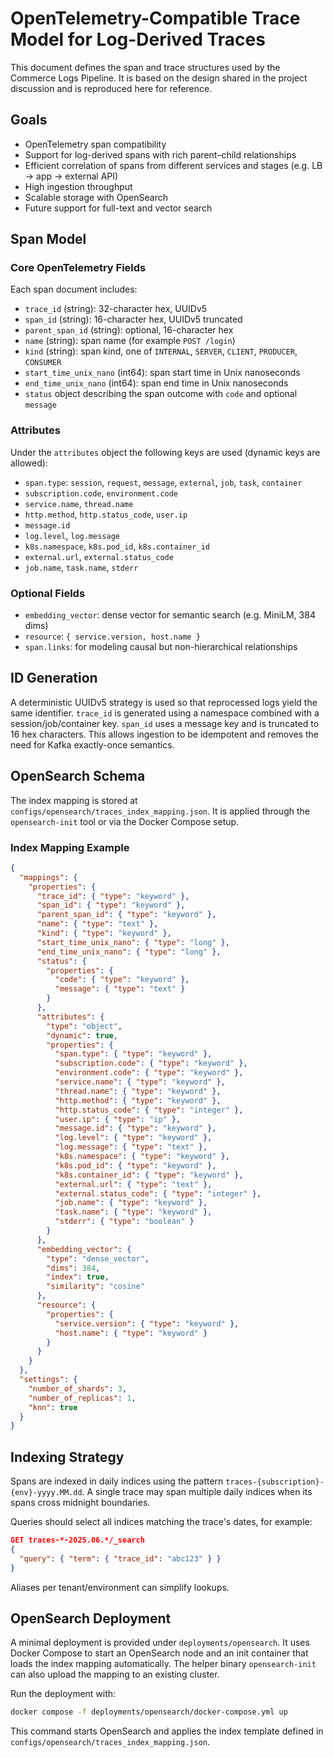 # OpenTelemetry-Compatible Trace Model for Log-Derived Traces

This document defines the span and trace structures used by the Commerce Logs Pipeline.
It is based on the design shared in the project discussion and is reproduced here for
reference.

## Goals

- OpenTelemetry span compatibility
- Support for log-derived spans with rich parent–child relationships
- Efficient correlation of spans from different services and stages (e.g. LB → app → external API)
- High ingestion throughput
- Scalable storage with OpenSearch
- Future support for full-text and vector search

## Span Model

### Core OpenTelemetry Fields

Each span document includes:

- `trace_id` (string): 32-character hex, UUIDv5
- `span_id` (string): 16-character hex, UUIDv5 truncated
- `parent_span_id` (string): optional, 16-character hex
- `name` (string): span name (for example `POST /login`)
- `kind` (string): span kind, one of `INTERNAL`, `SERVER`, `CLIENT`, `PRODUCER`, `CONSUMER`
- `start_time_unix_nano` (int64): span start time in Unix nanoseconds
- `end_time_unix_nano` (int64): span end time in Unix nanoseconds
- `status` object describing the span outcome with `code` and optional `message`

### Attributes

Under the `attributes` object the following keys are used (dynamic keys are allowed):

- `span.type`: `session`, `request`, `message`, `external`, `job`, `task`, `container`
- `subscription.code`, `environment.code`
- `service.name`, `thread.name`
- `http.method`, `http.status_code`, `user.ip`
- `message.id`
- `log.level`, `log.message`
- `k8s.namespace`, `k8s.pod_id`, `k8s.container_id`
- `external.url`, `external.status_code`
- `job.name`, `task.name`, `stderr`

### Optional Fields

- `embedding_vector`: dense vector for semantic search (e.g. MiniLM, 384 dims)
- `resource`: `{ service.version, host.name }`
- `span.links`: for modeling causal but non-hierarchical relationships

## ID Generation

A deterministic UUIDv5 strategy is used so that reprocessed logs yield the same
identifier. `trace_id` is generated using a namespace combined with a
session/job/container key. `span_id` uses a message key and is truncated to 16 hex
characters. This allows ingestion to be idempotent and removes the need for Kafka
exactly-once semantics.

## OpenSearch Schema

The index mapping is stored at `configs/opensearch/traces_index_mapping.json`.
It is applied through the `opensearch-init` tool or via the Docker Compose setup.

### Index Mapping Example

```json
{
  "mappings": {
    "properties": {
      "trace_id": { "type": "keyword" },
      "span_id": { "type": "keyword" },
      "parent_span_id": { "type": "keyword" },
      "name": { "type": "text" },
      "kind": { "type": "keyword" },
      "start_time_unix_nano": { "type": "long" },
      "end_time_unix_nano": { "type": "long" },
      "status": {
        "properties": {
          "code": { "type": "keyword" },
          "message": { "type": "text" }
        }
      },
      "attributes": {
        "type": "object",
        "dynamic": true,
        "properties": {
          "span.type": { "type": "keyword" },
          "subscription.code": { "type": "keyword" },
          "environment.code": { "type": "keyword" },
          "service.name": { "type": "keyword" },
          "thread.name": { "type": "keyword" },
          "http.method": { "type": "keyword" },
          "http.status_code": { "type": "integer" },
          "user.ip": { "type": "ip" },
          "message.id": { "type": "keyword" },
          "log.level": { "type": "keyword" },
          "log.message": { "type": "text" },
          "k8s.namespace": { "type": "keyword" },
          "k8s.pod_id": { "type": "keyword" },
          "k8s.container_id": { "type": "keyword" },
          "external.url": { "type": "text" },
          "external.status_code": { "type": "integer" },
          "job.name": { "type": "keyword" },
          "task.name": { "type": "keyword" },
          "stderr": { "type": "boolean" }
        }
      },
      "embedding_vector": {
        "type": "dense_vector",
        "dims": 384,
        "index": true,
        "similarity": "cosine"
      },
      "resource": {
        "properties": {
          "service.version": { "type": "keyword" },
          "host.name": { "type": "keyword" }
        }
      }
    }
  },
  "settings": {
    "number_of_shards": 3,
    "number_of_replicas": 1,
    "knn": true
  }
}
```

## Indexing Strategy

Spans are indexed in daily indices using the pattern
`traces-{subscription}-{env}-yyyy.MM.dd`. A single trace may span multiple
daily indices when its spans cross midnight boundaries.

Queries should select all indices matching the trace's dates, for example:

```json
GET traces-*-2025.06.*/_search
{
  "query": { "term": { "trace_id": "abc123" } }
}
```

Aliases per tenant/environment can simplify lookups.

## OpenSearch Deployment

A minimal deployment is provided under `deployments/opensearch`. It uses Docker
Compose to start an OpenSearch node and an init container that loads the index
mapping automatically. The helper binary `opensearch-init` can also upload the
mapping to an existing cluster.

Run the deployment with:

```bash
docker compose -f deployments/opensearch/docker-compose.yml up
```

This command starts OpenSearch and applies the index template defined in
`configs/opensearch/traces_index_mapping.json`.
